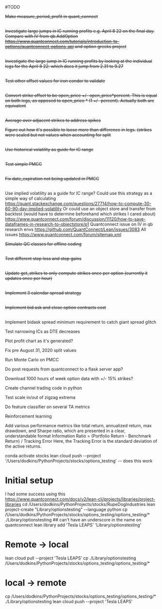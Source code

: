 
#TODO

<s> Make measure_period_profit in quant_connect </s> <br/> <br/>

<s> Investigate large jumps in IC running profits e.g. April 8 22 on the final day. 
Compare with IV from qb.AddOption https://www.quantconnect.com/tutorials/introduction-to-options/quantconnect-options-api 
and option greeks project </s> <br/> <br/>

<s> Investigate the large jump in IC running profits by looking at the individual legs for 
the April 8 22: which does it jump from 2.31 to 9.27 </s> <br/> <br/>

<s> Test other offset values for iron condor to validate </s>  <br/> <br/>

<s> Convert strike offset to be open_price +/- open_price*percent. This is equal on both legs, 
as opposed to open_price * (1 +/-  percent). Actually both are equivalent </s> <br/> <br/>

<s> Average over adjacent strikes to address spikes </s>

<s> Figure out how it's possible to loose more than difference in legs. (strikes were scaled but
not values when accounting for split </s> <br/> <br/>

<s>Use historical volatility as guide for IC range</s> <br/> <br/>

<s>Test simple PMCC</s> <br/> <br/>

<s>Fix date_expiration not being updated in PMCC</s> <br/> <br/>

Use implied volatility as a guide for IC range?
Could use this strategy as a simple way of calculating 
https://quant.stackexchange.com/questions/27714/how-to-compute-30-60-90-day-implied-volatility
Or could use an object store and transfer from backtest (would have to determine beforehand 
which strikes I cared about) https://www.quantconnect.com/forum/discussion/11120/how-to-save-dataframes-in-research-to-objectstore/p1
Quantconnect issue on IV in qb research envs
https://github.com/QuantConnect/Lean/issues/3083
All issues https://www.quantconnect.com/forum/sitemap.xml

<s>Simulate QC classes for offline coding</s> <br/> <br/>

<s>Test different stop loss and stop gains</s> <br/> <br/>

<s>Update get_strikes to only compute strikes once per option (currently it updates once per hour)</s> <br/> <br/>

<s>Implement 3 calendar spread strategy</s> <br/> <br/>

<s>Implement bid ask and close option contracts cost</s> <br/> <br/>

Implement bidask spread minimum requirement to catch giant spread glitch

Test narrowing ICs as DTE decreases

Plot profit chart as it's generated?

Fix pre August 31, 2020 split values 

Run Monte Carlo on PMCC

Do post requests from quantconnect to a flask server app?

Download 1000 hours of week option data with +/- 15% strikes?

Create channel trading code in python

Test scale in/out of zigzag extrema

Do feature classifier on several TA metrics

Reinforcement learning

Add various performance metrics like total return, annualized return, max drawdown, and Sharpe ratio, which are presented in a clear, understandable format
Information Ratio = (Portfolio Return - Benchmark Return) / Tracking Error
Here, the Tracking Error is the standard deviation of the active returns.

conda activate stocks
lean cloud push --project '/Users/dodkins/PythonProjects/stocks/options_testing'  -- does this work

# Initial setup
I had some success using this
https://www.quantconnect.com/docs/v2/lean-cli/projects/libraries/project-libraries
cd /Users/dodkins/PythonProjects/stocks/RupeDogIndustries
lean project-create "Library/optionstesting" --language python
cp /Users/dodkins/PythonProjects/stocks/options_testing/options_testing/* ./Library/optionstesting ## can't have an underscore in the name on quantconnect
lean library add 'Tesla LEAPS' 'Library/optionstesting'

# Remote -> local
lean cloud pull --project 'Tesla LEAPS'
cp ./Library/optionstesting /Users/dodkins/PythonProjects/stocks/options_testing/options_testing/*

# local -> remote
cp /Users/dodkins/PythonProjects/stocks/options_testing/options_testing/* ./Library/optionstesting
lean cloud push --project 'Tesla LEAPS'